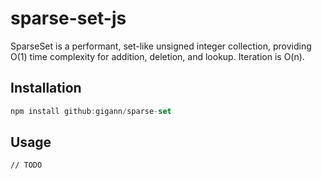 # sparse-set-js

SparseSet is a performant, set-like unsigned integer collection, providing O(1) time complexity for addition, deletion, and lookup. Iteration is O(n).

## Installation

```js
npm install github:gigann/sparse-set
```

## Usage

```
// TODO
```
